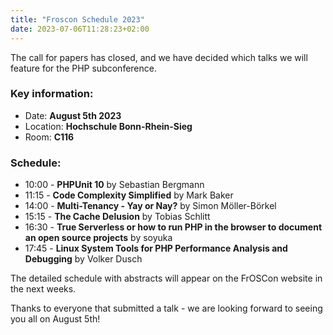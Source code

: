 ```yaml
---
title: "Froscon Schedule 2023"
date: 2023-07-06T11:28:23+02:00
---
```


The call for papers has closed, and we have decided which talks we will feature for the PHP subconference.

### Key information:
- Date: **August 5th 2023**
- Location: **Hochschule Bonn-Rhein-Sieg**
- Room: **C116**

### Schedule:
- 10:00 - **PHPUnit 10** by Sebastian Bergmann
- 11:15 - **Code Complexity Simplified** by Mark Baker
- 14:00 - **Multi-Tenancy - Yay or Nay?** by Simon Möller-Börkel
- 15:15 - **The Cache Delusion** by Tobias Schlitt
- 16:30 - **True Serverless or how to run PHP in the browser to document an open source projects** by soyuka
- 17:45 - **Linux System Tools for PHP Performance Analysis and Debugging** by Volker Dusch

The detailed schedule with abstracts will appear on the FrOSCon website in the next weeks.

Thanks to everyone that submitted a talk - we are looking forward to seeing you all on August 5th!
